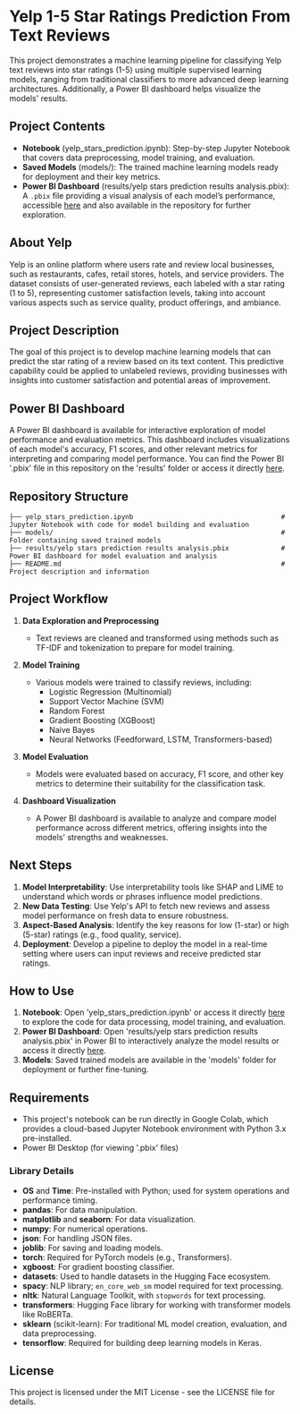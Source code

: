 # Yelp 1-5 Star Ratings Prediction From Text Reviews

This project demonstrates a machine learning pipeline for classifying Yelp text reviews into star ratings (1-5) using multiple supervised learning models, ranging from traditional classifiers to more advanced deep learning architectures. Additionally, a Power BI dashboard helps visualize the models' results.

## Project Contents

- **Notebook** (yelp_stars_prediction.ipynb): Step-by-step Jupyter Notebook that covers data preprocessing, model training, and evaluation.
- **Saved Models** (models/): The trained machine learning models ready for deployment and their key metrics.
- **Power BI Dashboard** (results/yelp stars prediction results analysis.pbix): A `.pbix` file providing a visual analysis of each model’s performance, accessible [here](https://app.powerbi.com/view?r=eyJrIjoiMTVmNTMwOGEtYjIxMy00YjUyLWE4NTItYTg1OGE5MjkwYjgwIiwidCI6IjJmZmQxOWViLTU5ZWEtNGJlOS1hOTEwLThhNDE5ZDdjOTM1OSJ9) and also available in the repository for further exploration.

## About Yelp

Yelp is an online platform where users rate and review local businesses, such as restaurants, cafes, retail stores, hotels, and service providers. The dataset consists of user-generated reviews, each labeled with a star rating (1 to 5), representing customer satisfaction levels, taking into account various aspects such as service quality, product offerings, and ambiance.

## Project Description

The goal of this project is to develop machine learning models that can predict the star rating of a review based on its text content. This predictive capability could be applied to unlabeled reviews, providing businesses with insights into customer satisfaction and potential areas of improvement.

## Power BI Dashboard

A Power BI dashboard is available for interactive exploration of model performance and evaluation metrics. This dashboard includes visualizations of each model's accuracy, F1 scores, and other relevant metrics for interpreting and comparing model performance. You can find the Power BI '.pbix' file in this repository on the 'results' folder or access it directly [here](https://app.powerbi.com/view?r=eyJrIjoiMTVmNTMwOGEtYjIxMy00YjUyLWE4NTItYTg1OGE5MjkwYjgwIiwidCI6IjJmZmQxOWViLTU5ZWEtNGJlOS1hOTEwLThhNDE5ZDdjOTM1OSJ9).

## Repository Structure

```plaintext
├── yelp_stars_prediction.ipynb                                     # Jupyter Notebook with code for model building and evaluation
├── models/                                                         # Folder containing saved trained models
├── results/yelp stars prediction results analysis.pbix             # Power BI dashboard for model evaluation and analysis
├── README.md                                                       # Project description and information
```

## Project Workflow

1. **Data Exploration and Preprocessing**
   - Text reviews are cleaned and transformed using methods such as TF-IDF and tokenization to prepare for model training.
   
2. **Model Training**
   - Various models were trained to classify reviews, including:
     - Logistic Regression (Multinomial)
     - Support Vector Machine (SVM)
     - Random Forest
     - Gradient Boosting (XGBoost)
     - Naive Bayes
     - Neural Networks (Feedforward, LSTM, Transformers-based)
   
3. **Model Evaluation**
   - Models were evaluated based on accuracy, F1 score, and other key metrics to determine their suitability for the classification task.
   
4. **Dashboard Visualization**
   - A Power BI dashboard is available to analyze and compare model performance across different metrics, offering insights into the models' strengths and weaknesses.

## Next Steps

1. **Model Interpretability**: Use interpretability tools like SHAP and LIME to understand which words or phrases influence model predictions.
2. **New Data Testing**: Use Yelp's API to fetch new reviews and assess model performance on fresh data to ensure robustness.
3. **Aspect-Based Analysis**: Identify the key reasons for low (1-star) or high (5-star) ratings (e.g., food quality, service).
4. **Deployment**: Develop a pipeline to deploy the model in a real-time setting where users can input reviews and receive predicted star ratings.

## How to Use

1. **Notebook**: Open 'yelp_stars_prediction.ipynb' or access it directly [here](https://colab.research.google.com/drive/1-LlGHYMmxs1I94A-L3JyftgCQtLDMI_U#scrollTo=bMYMKGq6H66B) to explore the code for data processing, model training, and evaluation.
2. **Power BI Dashboard**: Open 'results/yelp stars prediction results analysis.pbix' in Power BI to interactively analyze the model results or access it directly [here](https://app.powerbi.com/view?r=eyJrIjoiMTVmNTMwOGEtYjIxMy00YjUyLWE4NTItYTg1OGE5MjkwYjgwIiwidCI6IjJmZmQxOWViLTU5ZWEtNGJlOS1hOTEwLThhNDE5ZDdjOTM1OSJ9).
3. **Models**: Saved trained models are available in the 'models' folder for deployment or further fine-tuning.

## Requirements

- This project's notebook can be run directly in Google Colab, which provides a cloud-based Jupyter Notebook environment with Python 3.x pre-installed.
- Power BI Desktop (for viewing '.pbix' files)
  
### Library Details

  - **OS** and **Time**: Pre-installed with Python; used for system operations and performance timing.
  - **pandas**: For data manipulation.
  - **matplotlib** and **seaborn**: For data visualization.
  - **numpy**: For numerical operations.
  - **json**: For handling JSON files.
  - **joblib**: For saving and loading models.
  - **torch**: Required for PyTorch models (e.g., Transformers).
  - **xgboost**: For gradient boosting classifier.
  - **datasets**: Used to handle datasets in the Hugging Face ecosystem.
  - **spacy**: NLP library; `en_core_web_sm` model required for text processing.
  - **nltk**: Natural Language Toolkit, with `stopwords` for text processing.
  - **transformers**: Hugging Face library for working with transformer models like RoBERTa.
  - **sklearn** (scikit-learn): For traditional ML model creation, evaluation, and data preprocessing.
  - **tensorflow**: Required for building deep learning models in Keras.

## License

This project is licensed under the MIT License - see the LICENSE file for details.
